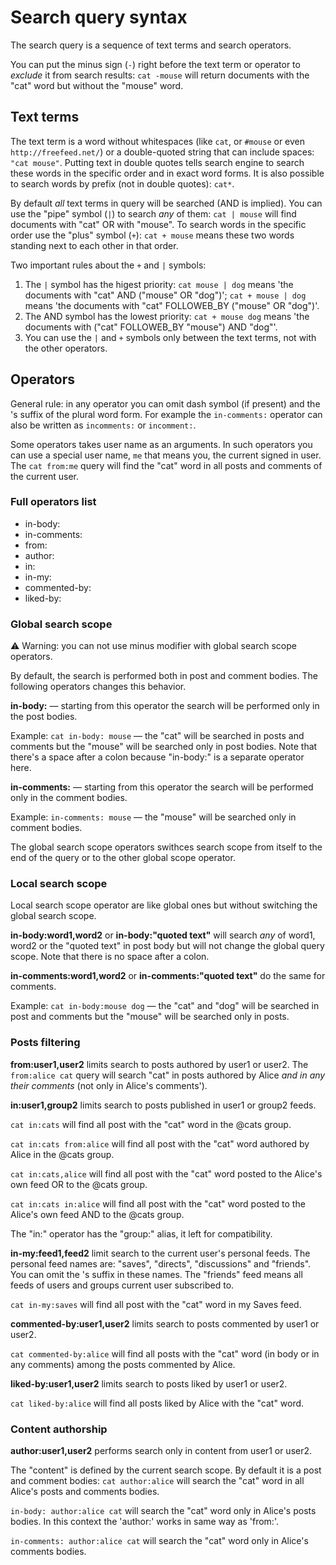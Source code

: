# Search query syntax

The search query is a sequence of text terms and search operators.

You can put the minus sign (`-`) right before the text term or operator to _exclude_ it from search results: `cat -mouse` will return documents with the "cat" word but without the "mouse" word.

## Text terms

The text term is a word without whitespaces (like `cat`, or `#mouse` or even `http://freefeed.net/`) or a double-quoted string that can include spaces: `"cat mouse"`. Putting text in double quotes tells search engine to search these words in the specific order and in exact word forms. It is also possible to search words by prefix (not in double quotes): `cat*`.

By default _all_ text terms in query will be searched (AND is implied). You can use the "pipe" symbol (`|`) to search _any_ of them: `cat | mouse` will find documents with "cat" OR with "mouse". To search words in the specific order use the "plus" symbol (`+`): `cat + mouse` means these two words standing next to each other in that order.

Two important rules about the `+` and `|` symbols:

1. The `|` symbol has the higest priority: `cat mouse | dog` means 'the documents with "cat" AND ("mouse" OR "dog")'; `cat + mouse | dog` means 'the documents with "cat" FOLLOWEB_BY ("mouse" OR "dog")'.
2. The AND symbol has the lowest priority: `cat + mouse dog` means 'the documents with ("cat" FOLLOWEB_BY "mouse") AND "dog"'.
3. You can use the `|` and `+` symbols only between the text terms, not with the other operators.

## Operators

General rule: in any operator you can omit dash symbol (if present) and the 's suffix of the plural word form. For example the `in-comments:` operator can also be written as `incomments:` or `incomment:`.

Some operators takes user name as an arguments. In such operators you can use a special user name, `me` that means you, the current signed in user. The `cat from:me` query will find the "cat" word in all posts and comments of the current user.

### Full operators list

* in-body:
* in-comments:
* from:
* author:
* in:
* in-my:
* commented-by:
* liked-by:


### Global search scope

⚠ Warning: you can not use minus modifier with global search scope operators.

By default, the search is performed both in post and comment bodies. The following operators changes this behavior.

**in-body:** — starting from this operator the search will be performed only in the post bodies. 

Example: `cat in-body: mouse` — the "cat" will be searched in posts and comments but the "mouse" will be searched only in post bodies. Note that there's a space after a colon because "in-body:" is a separate operator here.

**in-comments:** — starting from this operator the search will be performed only in the comment bodies.

Example: `in-comments: mouse` — the "mouse" will be searched only in comment bodies.

The global search scope operators swithces search scope from itself to the end of the query or to the other global scope operator. 

### Local search scope

Local search scope operator are like global ones but without switching the global search scope.

**in-body:word1,word2** or **in-body:"quoted text"** will search _any_ of word1, word2 or the "quoted text" in post body but will not change the global query scope. Note that there is no space after a colon.

**in-comments:word1,word2** or **in-comments:"quoted text"** do the same for comments.

Example: `cat in-body:mouse dog` — the "cat" and "dog" will be searched in post and comments but the "mouse" will be searched only in posts.

### Posts filtering

**from:user1,user2** limits search to posts authored by user1 or user2. The `from:alice cat` query will search "cat" in posts authored by Alice _and in any their comments_ (not only in Alice's comments').

**in:user1,group2** limits search to posts published in user1 or group2 feeds.

`cat in:cats` will find all post with the "cat" word in the @cats group.

`cat in:cats from:alice` will find all post with the "cat" word authored by Alice in the @cats group.

`cat in:cats,alice` will find all post with the "cat" word posted to the Alice's own feed OR to the @cats group.

`cat in:cats in:alice` will find all post with the "cat" word posted to the Alice's own feed AND to the @cats group.

The "in:" operator has the "group:" alias, it left for compatibility.

**in-my:feed1,feed2** limit search to the current user's personal feeds. The personal feed names are: "saves", "directs", "discussions" and "friends". You can omit the 's suffix in these names. The "friends" feed means all feeds of users and groups current user subscribed to.

`cat in-my:saves` will find all post with the "cat" word in my Saves feed.

**commented-by:user1,user2** limits search to posts commented by user1 or user2.

`cat commented-by:alice` will find all posts with the "cat" word (in body or in any comments) among the posts commented by Alice.

**liked-by:user1,user2** limits search to posts liked by user1 or user2.

`cat liked-by:alice` will find all posts liked by Alice with the "cat" word.

### Content authorship

**author:user1,user2** performs search only in content from user1 or user2.

The "content" is defined by the current search scope. By default it is a post and comment bodies: `cat author:alice` will search the "cat" word in all Alice's posts and comments bodies.

`in-body: author:alice cat` will search the "cat" word only in Alice's posts bodies. In this context the 'author:' works in same way as 'from:'.

`in-comments: author:alice cat` will search the "cat" word only in Alice's comments bodies.
